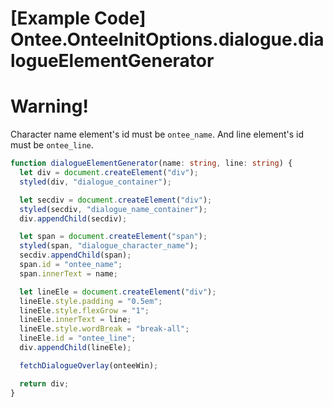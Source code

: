# [Example Code] Ontee.OnteeInitOptions.dialogue.dialogueElementGenerator

# Warning!

Character name element's id must be `ontee_name`. And line element's id must be `ontee_line`.

```ts
function dialogueElementGenerator(name: string, line: string) {
  let div = document.createElement("div");
  styled(div, "dialogue_container");

  let secdiv = document.createElement("div");
  styled(secdiv, "dialogue_name_container");
  div.appendChild(secdiv);

  let span = document.createElement("span");
  styled(span, "dialogue_character_name");
  secdiv.appendChild(span);
  span.id = "ontee_name";
  span.innerText = name;

  let lineEle = document.createElement("div");
  lineEle.style.padding = "0.5em";
  lineEle.style.flexGrow = "1";
  lineEle.innerText = line;
  lineEle.style.wordBreak = "break-all";
  lineEle.id = "ontee_line";
  div.appendChild(lineEle);

  fetchDialogueOverlay(onteeWin);

  return div;
}
```

